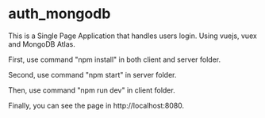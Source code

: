 # auth_mongodb

This is a Single Page Application that handles users login. Using vuejs, vuex and MongoDB Atlas.

First, use command "npm install" in both client and server folder. 

Second, use command "npm start" in server folder. 

Then, use command "npm run dev" in client folder. 

Finally, you can see the page in http://localhost:8080.
